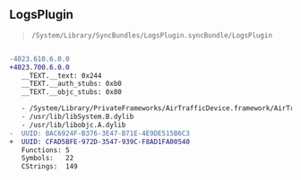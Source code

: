 ## LogsPlugin

> `/System/Library/SyncBundles/LogsPlugin.syncBundle/LogsPlugin`

```diff

-4023.610.6.0.0
+4023.700.6.0.0
   __TEXT.__text: 0x244
   __TEXT.__auth_stubs: 0xb0
   __TEXT.__objc_stubs: 0x80

   - /System/Library/PrivateFrameworks/AirTrafficDevice.framework/AirTrafficDevice
   - /usr/lib/libSystem.B.dylib
   - /usr/lib/libobjc.A.dylib
-  UUID: BAC6924F-B376-3E47-B71E-4E9DE515B6C3
+  UUID: CFAD5BFE-972D-3547-939C-F8AD1FA00540
   Functions: 5
   Symbols:   22
   CStrings:  149

```
